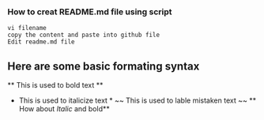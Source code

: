 ### How to creat README.md file using script 
```
vi filename
copy the content and paste into github file
Edit readme.md file

````
## Here are some basic formating syntax


** This is used to bold text **
* This is used to italicize text *
~~ This is used to lable mistaken text ~~
** How about *Italic* and bold**
